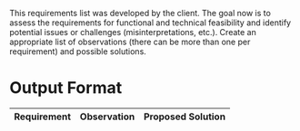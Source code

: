 This requirements list was developed by the client. The goal now is to assess the requirements for functional and technical feasibility and identify potential issues or challenges (misinterpretations, etc.). Create an appropriate list of observations (there can be more than one per requirement) and possible solutions.

# Output Format

| Requirement | Observation | Proposed Solution |
| ----------- | ----------- | ----------------- |

